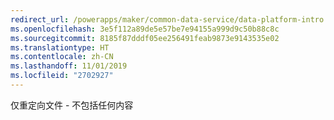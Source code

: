 ```yaml
---
redirect_url: /powerapps/maker/common-data-service/data-platform-intro
ms.openlocfilehash: 3e5f112a89de5e57be7e94155a999d9c50b88c8c
ms.sourcegitcommit: 8185f87dddf05ee256491feab9873e9143535e02
ms.translationtype: HT
ms.contentlocale: zh-CN
ms.lasthandoff: 11/01/2019
ms.locfileid: "2702927"
---
```

仅重定向文件 - 不包括任何内容